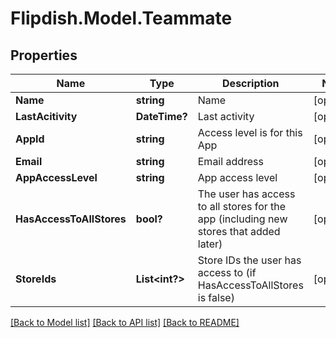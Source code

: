 # Flipdish.Model.Teammate
## Properties

Name | Type | Description | Notes
------------ | ------------- | ------------- | -------------
**Name** | **string** | Name | [optional] 
**LastAcitivity** | **DateTime?** | Last activity | [optional] 
**AppId** | **string** | Access level is for this App | [optional] 
**Email** | **string** | Email address | [optional] 
**AppAccessLevel** | **string** | App access level | [optional] 
**HasAccessToAllStores** | **bool?** | The user has access to all stores for the app (including new stores that added later) | [optional] 
**StoreIds** | **List&lt;int?&gt;** | Store IDs the user has access to (if HasAccessToAllStores is false) | [optional] 

[[Back to Model list]](../README.md#documentation-for-models) [[Back to API list]](../README.md#documentation-for-api-endpoints) [[Back to README]](../README.md)

